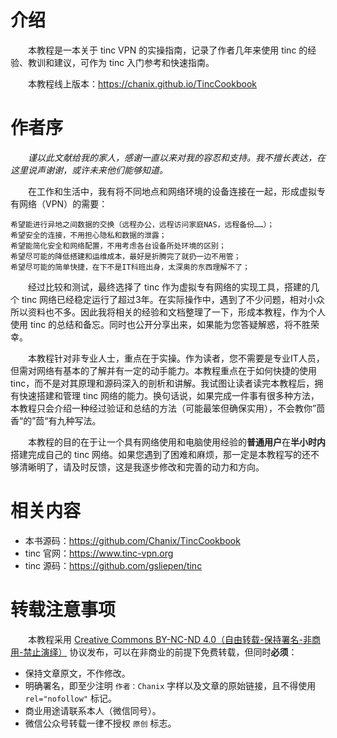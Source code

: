# 介绍

　　本教程是一本关于 tinc VPN 的实操指南，记录了作者几年来使用 tinc 的经验、教训和建议，可作为 tinc 入门参考和快速指南。



　　本教程线上版本：https://chanix.github.io/TincCookbook




# 作者序

　　*谨以此文献给我的家人，感谢一直以来对我的容忍和支持。我不擅长表达，在这里说声谢谢，或许未来他们能够知道。*



　　在工作和生活中，我有将不同地点和网络环境的设备连接在一起，形成虚拟专有网络（VPN）的需要：

	希望能进行异地之间数据的交换（远程办公，远程访问家庭NAS，远程备份……）；
	希望安全的连接，不用担心隐私和数据的泄露；
	希望能简化安全和网络配置，不用考虑各台设备所处环境的区别；
	希望尽可能的降低搭建和运维成本，最好是折腾完了就扔一边不用管；
	希望尽可能的简单快捷，在下不是IT科班出身，太深奥的东西理解不了；

　　经过比较和测试，最终选择了 tinc 作为虚拟专有网络的实现工具，搭建的几个 tinc 网络已经稳定运行了超过3年。在实际操作中，遇到了不少问题，相对小众所以资料也不多。因此我将相关的经验和文档整理了一下，形成本教程，作为个人使用 tinc 的总结和备忘。同时也公开分享出来，如果能为您答疑解惑，将不胜荣幸。

　　本教程针对非专业人士，重点在于实操。作为读者，您不需要是专业IT人员，但需对网络有基本的了解并有一定的动手能力。本教程重点在于如何快捷的使用 tinc，而不是对其原理和源码深入的剖析和讲解。我试图让读者读完本教程后，拥有快速搭建和管理 tinc 网络的能力。换句话说，如果完成一件事有很多种方法，本教程只会介绍一种经过验证和总结的方法（可能最笨但确保实用），不会教你”茴香“的”茴“有九种写法。

　　本教程的目的在于让一个具有网络使用和电脑使用经验的**普通用户**在**半小时内**搭建完成自己的 tinc 网络。如果您遇到了困难和麻烦，那一定是本教程写的还不够清晰明了，请及时反馈，这是我逐步修改和完善的动力和方向。





# 相关内容
- 本书源码：https://github.com/Chanix/TincCookbook
- tinc 官网：https://www.tinc-vpn.org
- tinc 源码：https://github.com/gsliepen/tinc



# 转载注意事项

　　本教程采用 [Creative Commons BY-NC-ND 4.0（自由转载-保持署名-非商用-禁止演绎）](http://creativecommons.org/licenses/by-nc-nd/4.0/deed.zh) 协议发布，可以在非商业的前提下免费转载，但同时**必须**：

- 保持文章原文，不作修改。
- 明确署名，即至少注明 `作者：Chanix` 字样以及文章的原始链接，且不得使用 `rel="nofollow"` 标记。
- 商业用途请联系本人（微信同号）。
- 微信公众号转载一律不授权 `原创` 标志。

